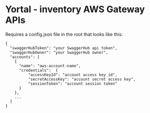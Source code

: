# Yortal - inventory AWS Gateway APIs
Requires a config.json file in the root that looks like this:
```
{
  "swaggerHubToken": "your SwaggerHub api token",
  "swaggerHubOwner": "your SwaggerHub owner",
  "accounts": [
    {
      "name": "aws-account-name",
      "credentials":  {
          "accessKeyId": "account access key id",
          "secretAccessKey": "account secret access key",
          "sessionToken": "account session token"
      }
    },
    ...
  ]
}
```